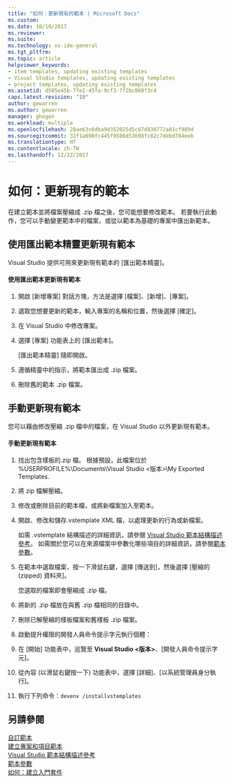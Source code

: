 ```yaml
---
title: "如何：更新現有的範本 | Microsoft Docs"
ms.custom: 
ms.date: 10/19/2017
ms.reviewer: 
ms.suite: 
ms.technology: vs-ide-general
ms.tgt_pltfrm: 
ms.topic: article
helpviewer_keywords:
- item templates, updating existing templates
- Visual Studio templates, updating existing templates
- project templates, updating existing templates
ms.assetid: d585e45b-7fe2-45fa-9cf3-7f2bc060f3c4
caps.latest.revision: "19"
author: gewarren
ms.author: gewarren
manager: ghogen
ms.workload: multiple
ms.openlocfilehash: 28ae63c6dba9d352025d5c87d838772a81cf989d
ms.sourcegitcommit: 32f1a690fc445f9586d53698fc82c7debd784eeb
ms.translationtype: HT
ms.contentlocale: zh-TW
ms.lasthandoff: 12/22/2017
---
```

# <a name="how-to-update-existing-templates"></a>如何：更新現有的範本
在建立範本並將檔案壓縮成 .zip 檔之後，您可能想要修改範本。 若要執行此動作，您可以手動變更範本中的檔案，或從以範本為基礎的專案中匯出新範本。  
  
## <a name="using-the-export-template-wizard-to-update-an-existing-template"></a>使用匯出範本精靈更新現有範本  
Visual Studio 提供可用來更新現有範本的 [匯出範本精靈]。  
  
#### <a name="to-use-export-template-to-update-an-existing-template"></a>使用匯出範本更新現有範本  
  
1.  開啟 [新增專案] 對話方塊，方法是選擇 [檔案]、[新增]、[專案]。  
  
2.  選取您想要更新的範本，輸入專案的名稱和位置，然後選擇 [確定]。  
  
3.  在 Visual Studio 中修改專案。  
  
4.  選擇 [專案] 功能表上的 [匯出範本]。  

    [匯出範本精靈] 隨即開啟。  

5.  遵循精靈中的指示，將範本匯出成 .zip 檔案。  

6.  刪除舊的範本 .zip 檔案。  
  
## <a name="manually-updating-an-existing-template"></a>手動更新現有範本  
您可以藉由修改壓縮 .zip 檔中的檔案，在 Visual Studio 以外更新現有範本。  
  
#### <a name="to-manually-update-an-existing-template"></a>手動更新現有範本  
  
1.  找出包含樣板的.zip 檔。 根據預設，此檔案位於 %USERPROFILE%\Documents\Visual Studio \<版本\>\My Exported Templates\.  
  
2.  將 zip 檔解壓縮。  
  
3.  修改或刪除目前的範本檔，或將新檔案加入至範本。  
  
4.  開啟、修改和儲存.vstemplate XML 檔，以處理更新的行為或新檔案。  

    如需 .vstemplate 結構描述的詳細資訊，請參閱 [Visual Studio 範本結構描述參考](../extensibility/visual-studio-template-schema-reference.md)。 如需關於您可以在來源檔案中參數化哪些項目的詳細資訊，請參閱[範本參數](../ide/template-parameters.md)。  
  
5.  在範本中選取檔案，按一下滑鼠右鍵，選擇 [傳送到]，然後選擇 [壓縮的 (zipped) 資料夾]。  

    您選取的檔案即會壓縮成 .zip 檔。  
  
6.  將新的 .zip 檔放在與舊 .zip 檔相同的目錄中。  
  
7.  刪除已解壓縮的樣板檔案和舊樣板 .zip 檔案。  
  
8.  啟動提升權限的開發人員命令提示字元執行個體：  

  1. 在 [開始] 功能表中，巡覽至 **Visual Studio \<版本\>**、[開發人員命令提示字元]。  

  2. 從內容 (以滑鼠右鍵按一下) 功能表中，選擇 [詳細]、[以系統管理員身分執行]。  
  
9. 執行下列命令：`devenv /installvstemplates`  
  
## <a name="see-also"></a>另請參閱  
[自訂範本](../ide/customizing-project-and-item-templates.md)   
[建立專案和項目範本](../ide/creating-project-and-item-templates.md)   
[Visual Studio 範本結構描述參考](../extensibility/visual-studio-template-schema-reference.md)   
[範本參數](../ide/template-parameters.md)   
[如何：建立入門套件](../ide/how-to-create-starter-kits.md)